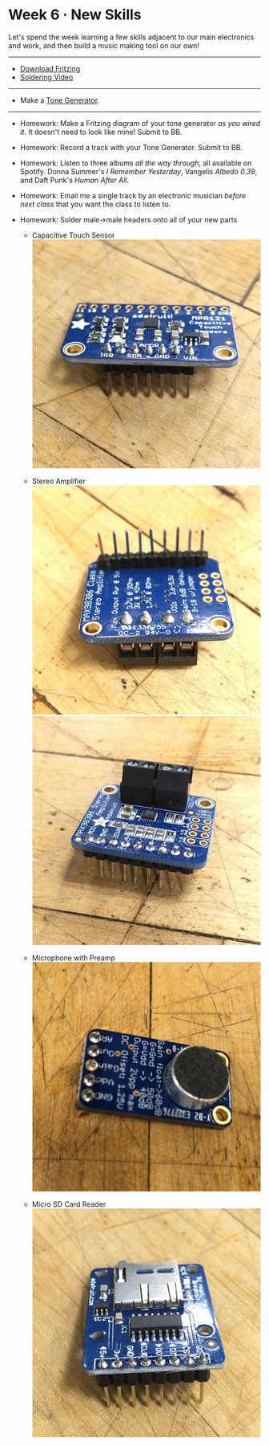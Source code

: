 # Week 6 · New Skills

Let's spend the week learning a few skills adjacent to our main electronics and work, and then build a music making tool on our own!

---

- [Download Fritzing](http://fritzing.org)
- [Soldering Video](https://www.youtube.com/watch?v=Qps9woUGkvI)

-----

- Make a [Tone Generator](exercise.md).

-----

- Homework: Make a Fritzing diagram of your tone generator *as you wired it*. It doesn't need to look like mine! Submit to BB.
- Homework: Record a track with your Tone Generator. Submit to BB.
- Homework: Listen to three albums *all the way through*, all available on Spotify. Donna Summer's *I Remember Yesterday*, Vangelis *Albedo 0.39*, and Daft Punk's *Human After All*.
- Homework: Email me a single track by an electronic musician *before next class* that you want the class to listen to.
- Homework: Solder male->male headers onto all of your new parts

  - Capacitive Touch Sensor
  ![cap touch](solder_cap.JPG)

  - Stereo Amplifier
  ![amp](solder_amp1.JPG)
  ![amp](solder_amp2.JPG)

  - Microphone with Preamp
  ![mic](solder_mic.JPG)
  
  - Micro SD Card Reader
  ![micro sd](solder_microsdcard.JPG)
